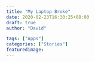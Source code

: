 ```yaml
---
title: "My Laptop Broke"
date: 2020-02-23T16:30:25+08:00
draft: true
author: "David"

tags: ["Apps"]
categories: ["Stories"]
featuredimage:
---
```


